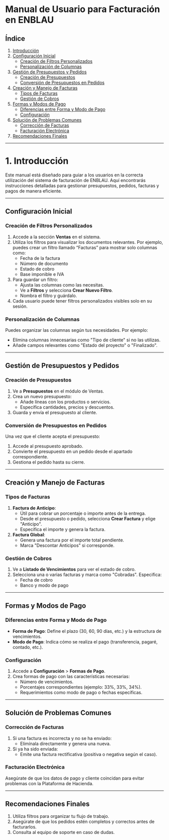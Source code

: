 # Manual de Usuario para Facturación en ENBLAU

## Índice  

1. [Introducción](#introduccion)
2. [Configuración Inicial](#configuracion-inicial)
   - [Creación de Filtros Personalizados](#creacion-de-filtros-personalizados)
   - [Personalización de Columnas](#personalizacion-de-columnas)
3. [Gestión de Presupuestos y Pedidos](#gestion-de-presupuestos-y-pedidos)
   - [Creación de Presupuestos](#creacion-de-presupuestos)
   - [Conversión de Presupuestos en Pedidos](#conversion-de-presupuestos-en-pedidos)
4. [Creación y Manejo de Facturas](#creacion-y-manejo-de-facturas)
   - [Tipos de Facturas](#tipos-de-facturas)
   - [Gestión de Cobros](#gestion-de-cobros)
5. [Formas y Modos de Pago](#formas-y-modos-de-pago)
   - [Diferencias entre Forma y Modo de Pago](#diferencias-entre-forma-y-modo-de-pago)
   - [Configuración](#configuracion)
6. [Solución de Problemas Comunes](#solucion-de-problemas-comunes)
   - [Corrección de Facturas](#correccion-de-facturas)
   - [Facturación Electrónica](#facturacion-electronica)
7. [Recomendaciones Finales](#recomendaciones-finales)

---

# 1. Introducción

Este manual está diseñado para guiar a los usuarios en la correcta utilización del sistema de facturación de ENBLAU. Aquí encontrarás instrucciones detalladas para gestionar presupuestos, pedidos, facturas y pagos de manera eficiente.

---

## Configuración Inicial

### Creación de Filtros Personalizados

1. Accede a la sección **Ventas** en el sistema.
2. Utiliza los filtros para visualizar los documentos relevantes. Por ejemplo, puedes crear un filtro llamado “Facturas” para mostrar solo columnas como:
   - Fecha de la factura
   - Número de documento
   - Estado de cobro
   - Base imponible e IVA
3. Para guardar un filtro:
   - Ajusta las columnas como las necesitas.
   - Ve a **Filtros** y selecciona **Crear Nuevo Filtro**.
   - Nombra el filtro y guárdalo.
4. Cada usuario puede tener filtros personalizados visibles solo en su sesión.

### Personalización de Columnas

Puedes organizar las columnas según tus necesidades. Por ejemplo:

- Elimina columnas innecesarias como "Tipo de cliente" si no las utilizas.
- Añade campos relevantes como "Estado del proyecto" o "Finalizado".

---

## Gestión de Presupuestos y Pedidos

### Creación de Presupuestos

1. Ve a **Presupuestos** en el módulo de Ventas.
2. Crea un nuevo presupuesto:
   - Añade líneas con los productos o servicios.
   - Especifica cantidades, precios y descuentos.
3. Guarda y envía el presupuesto al cliente.

### Conversión de Presupuestos en Pedidos

Una vez que el cliente acepta el presupuesto:

1. Accede al presupuesto aprobado.
2. Convierte el presupuesto en un pedido desde el apartado correspondiente.
3. Gestiona el pedido hasta su cierre.

---

## Creación y Manejo de Facturas

### Tipos de Facturas

1. **Factura de Anticipo**:
   - Útil para cobrar un porcentaje o importe antes de la entrega.
   - Desde el presupuesto o pedido, selecciona **Crear Factura** y elige "Anticipo".
   - Especifica el importe y genera la factura.
2. **Factura Global**:
   - Genera una factura por el importe total pendiente.
   - Marca "Descontar Anticipos" si corresponde.

### Gestión de Cobros

1. Ve a **Listado de Vencimientos** para ver el estado de cobro.
2. Selecciona una o varias facturas y marca como "Cobradas". Especifica:
   - Fecha de cobro
   - Banco y modo de pago

---

## Formas y Modos de Pago

### Diferencias entre Forma y Modo de Pago

- **Forma de Pago**: Define el plazo (30, 60, 90 días, etc.) y la estructura de vencimientos.
- **Modo de Pago**: Indica cómo se realiza el pago (transferencia, pagaré, contado, etc.).

### Configuración

1. Accede a **Configuración** > **Formas de Pago**.
2. Crea formas de pago con las características necesarias:
   - Número de vencimientos.
   - Porcentajes correspondientes (ejemplo: 33%, 33%, 34%).
   - Requerimientos como modo de pago o fechas específicas.

---

## Solución de Problemas Comunes

### Corrección de Facturas

1. Si una factura es incorrecta y no se ha enviado:
   - Elimínala directamente y genera una nueva.
2. Si ya ha sido enviada:
   - Emite una factura rectificativa (positiva o negativa según el caso).

### Facturación Electrónica

Asegúrate de que los datos de pago y cliente coincidan para evitar problemas con la Plataforma de Hacienda.

---

## Recomendaciones Finales

1. Utiliza filtros para organizar tu flujo de trabajo.
2. Asegúrate de que los pedidos estén completos y correctos antes de facturarlos.
3. Consulta al equipo de soporte en caso de dudas.

